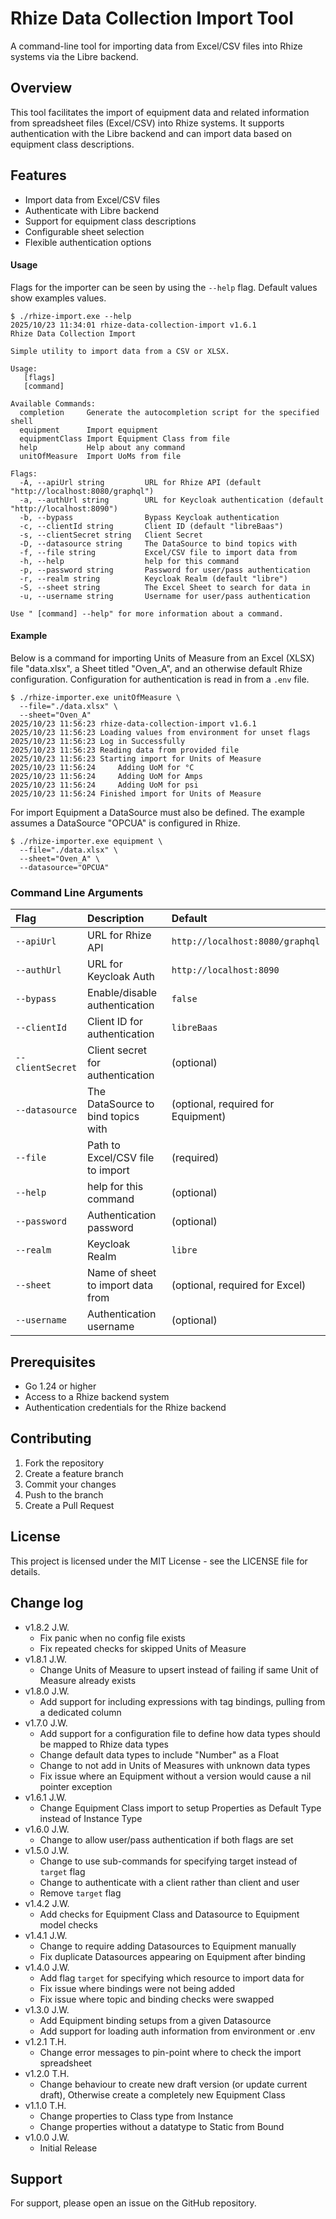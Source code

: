 # Rhize Data Collection Import Tool

A command-line tool for importing data from Excel/CSV files into Rhize systems via the Libre backend.

## Overview

This tool facilitates the import of equipment data and related information from spreadsheet files (Excel/CSV) into Rhize systems. It supports authentication with the Libre backend and can import data based on equipment class descriptions.

## Features

- Import data from Excel/CSV files
- Authenticate with Libre backend
- Support for equipment class descriptions
- Configurable sheet selection
- Flexible authentication options

#### Usage

Flags for the importer can be seen by using the `--help` flag. Default values show examples values.
```shell
$ ./rhize-import.exe --help
2025/10/23 11:34:01 rhize-data-collection-import v1.6.1
Rhize Data Collection Import

Simple utility to import data from a CSV or XLSX.

Usage:
   [flags]
   [command]

Available Commands:
  completion     Generate the autocompletion script for the specified shell
  equipment      Import equipment
  equipmentClass Import Equipment Class from file
  help           Help about any command
  unitOfMeasure  Import UoMs from file

Flags:
  -A, --apiUrl string         URL for Rhize API (default "http://localhost:8080/graphql")
  -a, --authUrl string        URL for Keycloak authentication (default "http://localhost:8090")
  -b, --bypass                Bypass Keycloak authentication
  -c, --clientId string       Client ID (default "libreBaas")
  -s, --clientSecret string   Client Secret
  -D, --datasource string     The DataSource to bind topics with
  -f, --file string           Excel/CSV file to import data from
  -h, --help                  help for this command
  -p, --password string       Password for user/pass authentication
  -r, --realm string          Keycloak Realm (default "libre")
  -S, --sheet string          The Excel Sheet to search for data in
  -u, --username string       Username for user/pass authentication

Use " [command] --help" for more information about a command.
```

#### Example
Below is a command for importing Units of Measure from an Excel (XLSX) file "data.xlsx", a Sheet titled "Oven_A", and an otherwise default Rhize configuration. Configuration for authentication is read in from a `.env` file.

```shell
$ ./rhize-importer.exe unitOfMeasure \
  --file="./data.xlsx" \
  --sheet="Oven_A" 
2025/10/23 11:56:23 rhize-data-collection-import v1.6.1
2025/10/23 11:56:23 Loading values from environment for unset flags
2025/10/23 11:56:23 Log in Successfully
2025/10/23 11:56:23 Reading data from provided file
2025/10/23 11:56:23 Starting import for Units of Measure
2025/10/23 11:56:24     Adding UoM for °C
2025/10/23 11:56:24     Adding UoM for Amps
2025/10/23 11:56:24     Adding UoM for psi
2025/10/23 11:56:24 Finished import for Units of Measure
```

For import Equipment a DataSource must also be defined. The example assumes a DataSource "OPCUA" is configured in Rhize.

```shell
$ ./rhize-importer.exe equipment \
  --file="./data.xlsx" \
  --sheet="Oven_A" \
  --datasource="OPCUA"
```

### Command Line Arguments

| Flag | Description | Default |
|:------|:-------------|:---------|
| `--apiUrl` | URL for Rhize API | `http://localhost:8080/graphql` |
| `--authUrl` | URL for Keycloak Auth | `http://localhost:8090` |
| `--bypass` | Enable/disable authentication | `false` |
| `--clientId` | Client ID for authentication | `libreBaas` |
| `--clientSecret` | Client secret for authentication | (optional) |
| `--datasource` | The DataSource to bind topics with | (optional, required for Equipment) |
| `--file` | Path to Excel/CSV file to import | (required) |
| `--help` | help for this command | (optional) |
| `--password` | Authentication password | (optional) |
| `--realm` | Keycloak Realm | `libre` |
| `--sheet` | Name of sheet to import data from | (optional, required for Excel) |
| `--username` | Authentication username | (optional) |

## Prerequisites

- Go 1.24 or higher
- Access to a Rhize backend system
- Authentication credentials for the Rhize backend

## Contributing

1. Fork the repository
2. Create a feature branch
3. Commit your changes
4. Push to the branch
5. Create a Pull Request

## License

This project is licensed under the MIT License - see the LICENSE file for details.

## Change log
- v1.8.2 J.W.
  - Fix panic when no config file exists
  - Fix repeated checks for skipped Units of Measure
- v1.8.1 J.W.
  - Change Units of Measure to upsert instead of failing if same Unit of Measure already exists
- v1.8.0 J.W.
  - Add support for including expressions with tag bindings, pulling from a dedicated column
- v1.7.0 J.W.
  - Add support for a configuration file to define how data types should be mapped to Rhize data types
  - Change default data types to include "Number" as a Float
  - Change to not add in Units of Measures with unknown data types
  - Fix issue where an Equipment without a version would cause a nil pointer exception
- v1.6.1 J.W.
  - Change Equipment Class import to setup Properties as Default Type instead of Instance Type
- v1.6.0 J.W.
  - Change to allow user/pass authentication if both flags are set
- v1.5.0 J.W.
  - Change to use sub-commands for specifying target instead of `target` flag
  - Change to authenticate with a client rather than client and user
  - Remove `target` flag
- v1.4.2 J.W.
  - Add checks for Equipment Class and Datasource to Equipment model checks
- v1.4.1 J.W.
  - Change to require adding Datasources to Equipment manually
  - Fix duplicate Datasources appearing on Equipment after binding
- v1.4.0 J.W.
  - Add flag `target` for specifying which resource to import data for
  - Fix issue where bindings were not being added
  - Fix issue where topic and binding checks were swapped
- v1.3.0 J.W.
  - Add Equipment binding setups from a given Datasource
  - Add support for loading auth information from environment or .env
- v1.2.1 T.H.
  - Change error messages to pin-point where to check the import spreadsheet
- v1.2.0 T.H.
  - Change behaviour to create new draft version (or update current draft), Otherwise create a completely new Equipment Class
- v1.1.0 T.H.
  - Change properties to Class type from Instance
  - Change properties without a datatype to Static from Bound
- v1.0.0 J.W.
  - Initial Release

## Support

For support, please open an issue on the GitHub repository.

